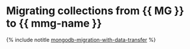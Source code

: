 # Migrating collections from {{ MG }} to {{ mmg-name }}

{% include notitle [mongodb-migration-with-data-transfer](../../_tutorials/dataplatform/mongodb-migration-with-data-transfer.md) %}